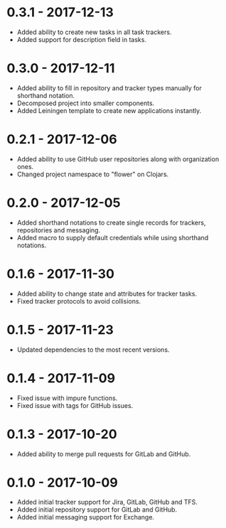 # 0.3.1 - 2017-12-13

- Added ability to create new tasks in all task trackers.
- Added support for description field in tasks.

# 0.3.0 - 2017-12-11

- Added ability to fill in repository and tracker types manually for shorthand notation.
- Decomposed project into smaller components.
- Added Leiningen template to create new applications instantly.

# 0.2.1 - 2017-12-06

- Added ability to use GitHub user repositories along with organization ones.
- Changed project namespace to "flower" on Clojars.

# 0.2.0 - 2017-12-05

- Added shorthand notations to create single records for trackers, repositories and messaging.
- Added macro to supply default credentials while using shorthand notations.

# 0.1.6 - 2017-11-30

- Added ability to change state and attributes for tracker tasks.
- Fixed tracker protocols to avoid collisions.

# 0.1.5 - 2017-11-23

- Updated dependencies to the most recent versions.

# 0.1.4 - 2017-11-09

- Fixed issue with impure functions.
- Fixed issue with tags for GitHub issues.

# 0.1.3 - 2017-10-20

- Added ability to merge pull requests for GitLab and GitHub.

# 0.1.0 - 2017-10-09

- Added initial tracker support for Jira, GitLab, GitHub and TFS.
- Added initial repository support for GitLab and GitHub.
- Added initial messaging support for Exchange.
